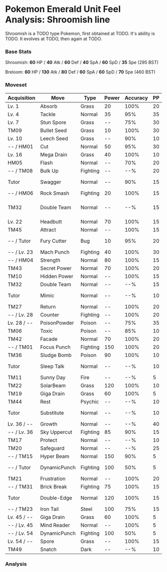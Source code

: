 # Pokemon Emerald Unit Feel Analysis: Shroomish line

Shroomish is a TODO type Pokemon, first obtained at TODO. It's ability is TODO. It evolves at TODO, then again at TODO.

### Base Stats

Shroomish: **60** HP / **40** Atk / **60** Def / **40** SpA / **60** SpD / **35** Spe (295 BST)

Breloom: **60** HP / **130** Atk / **80** Def / **60** SpA / **60** SpD / **70** Spe (460 BST)

### Moveset

|Acquisition|Move        |Type    |Power|Accuracy|PP |Notes                    |
|---        |---         |---     |---  |---     |---|---                      |
|Lv. 1      |Absorb      |Grass   |20   |100%    |20 |                         |
|Lv. 4      |Tackle      |Normal  |35   |95%     |35 |                         |
|Lv. 7      |Stun Spore  |Grass   |--   |75%     |30 |                         |
|TM09       |Bullet Seed |Grass   |10   |100%    |30 |                         |
|Lv. 10     |Leech Seed  |Grass   |--   |90%     |10 |                         |
|-- / HM01  |Cut         |Normal  |50   |95%     |30 |                         |
|Lv. 16     |Mega Drain  |Grass   |40   |100%    |10 |                         |
|HM05       |Flash       |Normal  |--   |70%     |20 |                         |
|-- / TM08  |Bulk Up     |Fighting|--   |--%     |20 |                         |
|Tutor      |Swagger     |Normal  |--   |90%     |15 |Emerald only             |
|-- / HM06  |Rock Smash  |Fighting|20   |100%    |15 |                         |
|TM32       |Double Team |Normal  |--   |--%     |15 |Buy at Game Corner       |
|Lv. 22     |Headbutt    |Normal  |70   |100%    |15 |                         |
|TM45       |Attract     |Normal  |--   |100%    |15 |                         |
|-- / Tutor |Fury Cutter |Bug     |10   |95%     |20 |Emerald only             |
|-- / Lv. 23|Mach Punch  |Fighting|40   |100%    |30 |                         |
|-- / HM04  |Strength    |Normal  |80   |100%    |15 |                         |
|TM43       |Secret Power|Normal  |70   |100%    |20 |                         |
|TM10       |Hidden Power|Normal  |--   |100%    |15 |                         |
|TM32       |Double Team |Normal  |--   |--%     |15 |                         |
|Tutor      |Mimic       |Normal  |--   |--%     |10 |Emerald only             |
|TM27       |Return      |Normal  |--   |100%    |20 |                         |
|-- / Lv. 28|Counter     |Fighting|--   |100%    |20 |                         |
|Lv. 28 / --|PoisonPowder|Poison  |--   |75%     |35 |                         |
|TM06       |Toxic       |Poison  |--   |85%     |10 |                         |
|TM42       |Facade      |Normal  |70   |100%    |20 |                         |
|-- / TM01  |Focus Punch |Fighting|150  |100%    |20 |                         |
|TM36       |Sludge Bomb |Poison  |90   |100%    |10 |                         |
|Tutor      |Sleep Talk  |Normal  |--   |--%     |10 |Emerald only             |
|TM11       |Sunny Day   |Fire    |--   |--%     |5  |                         |
|TM22       |SolarBeam   |Grass   |120  |100%    |10 |                         |
|TM19       |Giga Drain  |Grass   |60   |100%    |5  |                         |
|TM44       |Rest        |Psychic |--   |--%     |10 |                         |
|Tutor      |Substitute  |Normal  |--   |--%     |10 |Emerald only             |
|Lv. 36 / --|Growth      |Normal  |--   |--%     |40 |                         |
|-- / Lv. 36|Sky Uppercut|Fighting|85   |90%     |15 |                         |
|TM17       |Protect     |Normal  |--   |--%     |10 |                         |
|TM20       |Safeguard   |Normal  |--   |--%     |25 |                         |
|-- / TM15  |Hyper Beam  |Normal  |150  |90%     |5  |                         |
|-- / Tutor |DynamicPunch|Fighting|100  |50%     |5  |Emerald only             |
|TM21       |Frustration |Normal  |--   |100%    |20 |                         |
|-- / TM31  |Brick Break |Fighting|75   |100%    |15 |                         |
|Tutor      |Double-Edge |Normal  |120  |100%    |15 |Emerald only             |
|-- / TM23  |Iron Tail   |Steel   |100  |75%     |15 |                         |
|Lv. 45 / --|Giga Drain  |Grass   |60   |100%    |5  |                         |
|-- / Lv. 45|Mind Reader |Normal  |--   |100%    |5  |                         |
|-- / Lv. 54|DynamicPunch|Fighting|100  |50%     |5  |                         |
|Lv. 54 / --|Spore       |Grass   |--   |100%    |15 |                         |
|TM49       |Snatch      |Dark    |--   |--%     |10 |                         |

### Analysis
